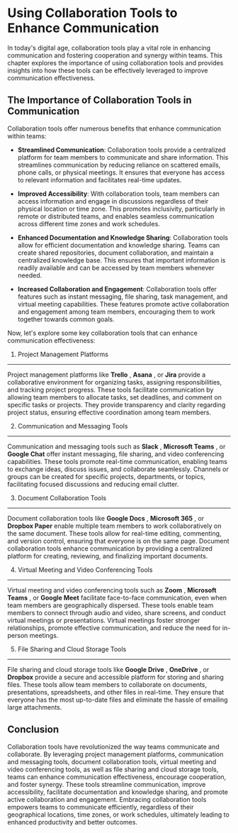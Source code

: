 Using Collaboration Tools to Enhance Communication
===========================================================

In today's digital age, collaboration tools play a vital role in enhancing communication and fostering cooperation and synergy within teams. This chapter explores the importance of using collaboration tools and provides insights into how these tools can be effectively leveraged to improve communication effectiveness.

The Importance of Collaboration Tools in Communication
------------------------------------------------------

Collaboration tools offer numerous benefits that enhance communication within teams:

* **Streamlined Communication**: Collaboration tools provide a centralized platform for team members to communicate and share information. This streamlines communication by reducing reliance on scattered emails, phone calls, or physical meetings. It ensures that everyone has access to relevant information and facilitates real-time updates.

* **Improved Accessibility**: With collaboration tools, team members can access information and engage in discussions regardless of their physical location or time zone. This promotes inclusivity, particularly in remote or distributed teams, and enables seamless communication across different time zones and work schedules.

* **Enhanced Documentation and Knowledge Sharing**: Collaboration tools allow for efficient documentation and knowledge sharing. Teams can create shared repositories, document collaboration, and maintain a centralized knowledge base. This ensures that important information is readily available and can be accessed by team members whenever needed.

* **Increased Collaboration and Engagement**: Collaboration tools offer features such as instant messaging, file sharing, task management, and virtual meeting capabilities. These features promote active collaboration and engagement among team members, encouraging them to work together towards common goals.

Now, let's explore some key collaboration tools that can enhance communication effectiveness:

1. Project Management Platforms
-------------------------------

Project management platforms like **Trello** , **Asana** , or **Jira** provide a collaborative environment for organizing tasks, assigning responsibilities, and tracking project progress. These tools facilitate communication by allowing team members to allocate tasks, set deadlines, and comment on specific tasks or projects. They provide transparency and clarity regarding project status, ensuring effective coordination among team members.

2. Communication and Messaging Tools
------------------------------------

Communication and messaging tools such as **Slack** , **Microsoft Teams** , or **Google Chat** offer instant messaging, file sharing, and video conferencing capabilities. These tools promote real-time communication, enabling teams to exchange ideas, discuss issues, and collaborate seamlessly. Channels or groups can be created for specific projects, departments, or topics, facilitating focused discussions and reducing email clutter.

3. Document Collaboration Tools
-------------------------------

Document collaboration tools like **Google Docs** , **Microsoft 365** , or **Dropbox Paper** enable multiple team members to work collaboratively on the same document. These tools allow for real-time editing, commenting, and version control, ensuring that everyone is on the same page. Document collaboration tools enhance communication by providing a centralized platform for creating, reviewing, and finalizing important documents.

4. Virtual Meeting and Video Conferencing Tools
-----------------------------------------------

Virtual meeting and video conferencing tools such as **Zoom** , **Microsoft Teams** , or **Google Meet** facilitate face-to-face communication, even when team members are geographically dispersed. These tools enable team members to connect through audio and video, share screens, and conduct virtual meetings or presentations. Virtual meetings foster stronger relationships, promote effective communication, and reduce the need for in-person meetings.

5. File Sharing and Cloud Storage Tools
---------------------------------------

File sharing and cloud storage tools like **Google Drive** , **OneDrive** , or **Dropbox** provide a secure and accessible platform for storing and sharing files. These tools allow team members to collaborate on documents, presentations, spreadsheets, and other files in real-time. They ensure that everyone has the most up-to-date files and eliminate the hassle of emailing large attachments.

Conclusion
----------

Collaboration tools have revolutionized the way teams communicate and collaborate. By leveraging project management platforms, communication and messaging tools, document collaboration tools, virtual meeting and video conferencing tools, as well as file sharing and cloud storage tools, teams can enhance communication effectiveness, encourage cooperation, and foster synergy. These tools streamline communication, improve accessibility, facilitate documentation and knowledge sharing, and promote active collaboration and engagement. Embracing collaboration tools empowers teams to communicate efficiently, regardless of their geographical locations, time zones, or work schedules, ultimately leading to enhanced productivity and better outcomes.
